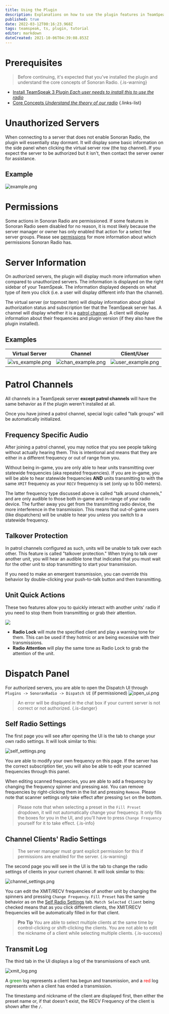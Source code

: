 ```yaml
---
title: Using the Plugin
description: Explanations on how to use the plugin features in TeamSpeak
published: true
date: 2022-03-12T00:16:23.968Z
tags: teamspeak, ts, plugin, tutorial
editor: markdown
dateCreated: 2021-10-06T04:39:08.853Z
---
```


# Prerequisites

> Before continuing, it's expected that you've installed the plugin and understand the core concepts of Sonoran Radio.
{.is-warning}

- [Install TeamSpeak 3 Plugin *Each user needs to install this to use the radio*](/tutorials/install-plugin)
- [Core Concepts *Understand the theory of our radio*](/tutorials/core-concepts)
{.links-list}

# Unauthorized Servers

When connecting to a server that does not enable Sonoran Radio, the plugin will essentially stay dormant. It will display some basic information on the side panel when clicking the virtual server row (the top channel). If you expect the server to be authorized but it isn't, then contact the server owner for assistance.

## Example
![example.png](https://i.imgur.com/JtzaM3y.png)

# Permissions

Some actions in Sonoran Radio are permissioned. If some features in Sonoran Radio seem disabled for no reason, it is most likely because the server manager or owner has only enabled that action for a select few server groups. Please see [permissions](/tutorials/permissions#current-permissions) for more information about which permissions Sonoran Radio has.

# Server Information

On authorized servers, the plugin will display much more information when compared to unauthorized servers. The information is displayed on the right sidebar of your TeamSpeak. The information displayed depends on what type of item you click (i.e. a user will display different info than the channel).

The virtual server (or topmost item) will display information about global authorization status and subscription tier that the TeamSpeak server has. A channel will display whether it is a [patrol channel](#patrol-channels). A client will display information about their frequencies and plugin version (if they also have the plugin installed).

## Examples

|Virtual Server|Channel|Client/User|
|-|-|-|
|![vs_example.png](https://i.imgur.com/6iA7o6x.png)|![chan_example.png](https://i.imgur.com/yDhoPGV.png)|![user_example.png](https://i.imgur.com/4Hri5BM.png)|

# Patrol Channels

All channels in a TeamSpeak server **except patrol channels** will have the same behavior as if the plugin weren't installed at all.

Once you have joined a patrol channel, special logic called "talk groups" will be automatically initialized. 

## Frequency Specific Audio

After joining a patrol channel, you may notice that you see people talking without actually hearing them. This is intentional and means that they are either in a different frequency or out of range from you.

Without being in-game, you are only able to hear units transmitting over statewide frequencies (aka repeated frequencies). If you are in-game, you will be able to hear statewide frequencies **AND** units transmitting to with the same `XMIT` frequency as your `RECV` frequency is set (only up to 500 meters).

The latter frequency type discussed above is called "talk around channels," and are only audible to those both in-game and in-range of your radio device. The further away you get from the transmitting radio device, the more interference in the transmission. This means that out-of-game users (like dispatchers) will be unable to hear you *unless* you switch to a statewide frequency.

## Talkover Protection

In patrol channels configured as such, units will be unable to talk over each other. This feature is called "talkover protection." When trying to talk over another unit, you will hear an audible tone that indicates that you must wait for the other unit to stop transmitting to start your transmission.

If you need to make an emergent transmission, you can override this behavior by double-clicking your push-to-talk button and then transmitting.

## Unit Quick Actions

These two features allow you to quickly interact with another units' radio if you need to stop them from transmitting or grab their attention.

![](https://i.imgur.com/fl51bla.png)

* **Radio Lock** will mute the specified client and play a warning tone for them. This can be used if they hotmic or are being excessive with their transmissions.
* **Radio Attention** will play the same tone as Radio Lock to grab the attention of the unit.

# Dispatch Panel

For authorized servers, you are able to open the Dispatch UI through `Plugins -> SonoranRadio -> Dispatch UI` (if permissioned)
![open_ui.png](https://i.imgur.com/dX9BJXU.png)

> An error will be displayed in the chat box if your current server is not correct or not authorized.
{.is-danger}


## Self Radio Settings

The first page you will see after opening the UI is the tab to change your own radio settings. It will look similar to this:

![self_settings.png](https://i.imgur.com/zEovr1o.png)

You are able to modify your own frequency on this page. If the server has the correct subscription tier, you will also be able to edit your scanned frequencies through this panel.

When editing scanned frequencies, you are able to add a frequency by changing the frequency spinner and pressing `Add`. You can remove frequencies by right-clicking them in the list and pressing `Remove`. Please note that scanner settings only take effect after pressing `Set` on the bottom.

> Please note that when selecting a preset in the `Fill Preset` dropdown, it will not automatically change your frequency. It only fills the boxes for you in the UI, and you'll have to press `Change Frequency` yourself for it to take effect.
{.is-info}

## Channel Clients' Radio Settings

> The server manager must grant explicit permission for this if permissions are enabled for the server.
{.is-warning}

The second page you will see in the UI is the tab to change the radio settings of clients in your current channel. It will look similar to this:

![channel_settings.png](https://i.imgur.com/KEG6akK.png)

You can edit the XMIT/RECV frequencies of another unit by changing the spinners and pressing `Change Frequency`. `Fill Preset` has the same behavior as on the [Self Radio Settings](#self-radio-settings) tab. `Match Selected Client` being checked means that as you click different clients, the XMIT/RECV frequencies will be automatically filled in for that client.

> **Pro Tip** You are able to select multiple clients at the same time by control-clicking or shift-clicking the clients. You are not able to edit the nickname of a client while selecting multiple clients.
{.is-success}

## Transmit Log

The third tab in the UI displays a log of the transmissions of each unit.

![xmit_log.png](https://i.imgur.com/jOkn9MT.png)

A <span style="color:green">green</span> log represents a client has begun and transmission, and a <span style="color:red">red</span> log represents when a client has ended a transmission.

The timestamp and nickname of the client are displayed first, then either the preset name or, if that doesn't exist, the RECV Frequency of the client is shown after the `/`.